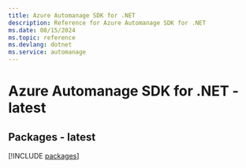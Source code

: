 ```yaml
---
title: Azure Automanage SDK for .NET
description: Reference for Azure Automanage SDK for .NET
ms.date: 08/15/2024
ms.topic: reference
ms.devlang: dotnet
ms.service: automanage
---
```

# Azure Automanage SDK for .NET - latest
## Packages - latest
[!INCLUDE [packages](automanage-index.md)]
